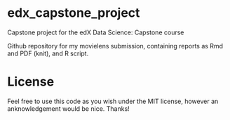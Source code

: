 # edx_capstone_project
Capstone project for the edX Data Science: Capstone course

Github repository for my movielens submission, containing reports as Rmd and PDF (knit), and R script.

# License
Feel free to use this code as you wish under the MIT license, however an anknowledgement would be nice. Thanks!
